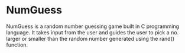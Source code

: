 # NumGuess
NumGuess is a random number guessing game built in C programming language.
It takes input from the user and guides the user to pick a no. larger or smaller 
than the random number generated using the rand() function.
